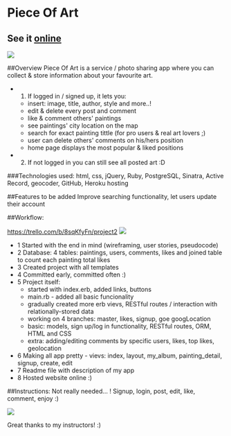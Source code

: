 # Piece Of Art

## See it [online](https://magdalenabialon.github.io/)
![](http://1.bp.blogspot.com/-E_KisiFqhKw/U017Gz3InjI/AAAAAAAABY8/cPo3foI-NHU/s1600/275225_Papel-de-Parede-O-Nascimento-de-Venus-Botticelli_1920x1080.jpg)


##Overview
Piece Of Art is a service / photo sharing app where you can collect & store information about your favourite art.

- 1. If logged in / signed up, it lets you:
   - insert: image, title, author, style and more..!
   - edit & delete every post and comment
   - like & comment others' paintings
   - see paintings' city location on the map
   - search for exact painting tittle (for pro users & real art lovers ;)
   - user can delete others' comments on his/hers position
   - home page displays the most popular & liked positions
- 2. If not logged in you can still see all posted art :D


###Technologies used:
html, css, jQuery, Ruby, PostgreSQL, Sinatra, Active Record, geocoder, GitHub, Heroku hosting

##Features to be added
Improve searching functionality, let users update their account


##Workflow:

https://trello.com/b/8sqKfyFn/project2
![](https://trello-attachments.s3.amazonaws.com/57a3eedcceaa0e1d950593fa/2048x2732/22fa3fb6dd94552c357660f26e76c081/image1.PNG)

- 1 Started with the end in mind (wireframing, user stories, pseudocode)
- 2 Database: 4 tables: paintings, users, comments, likes and joined table to count each painting total likes
- 3 Created project with all templates
- 4 Committed early, committed often :)
- 5 Project itself:
    - started with index.erb, added links, buttons
    - main.rb - added all basic funcionality
    - gradually created more erb vievs, RESTful routes / interaction with relationally-stored data
    - working on 4 branches: master, likes, signup, goe  googLocation
    - basic: models, sign up/log in functionality, RESTful routes, ORM, HTML and CSS
    - extra: adding/editing comments by specific users, likes, top likes, geolocation
- 6 Making all app pretty - vievs: index, layout, my_album, painting_detail, signup, create, edit
- 7 Readme file with description of my app
- 8 Hosted website online :)



##Instructions: Not really needed... !
Signup, login, post, edit, like, comment, enjoy :)

![](http://www.symmetrymagazine.org/sites/default/files/styles/2015_hero/public/images/standard/Louvre_pyramid-s_0.jpg?itok=yrVkzT7J)

Great thanks to my instructors! :)
